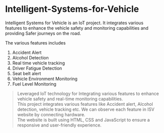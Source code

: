 # Intelligent-Systems-for-Vehicle
Intelligent Systems for Vehicle is an IoT project. It integrates various features to enhance the vehicle safety and monitoring capabilities and providing Safer journeys on the road.

The various features includes

1. Accident Alert
2. Alcohol Detection
3. Real time vehicle tracking
4. Driver Fatigue Detection 
5. Seat belt alert
6. Vehicle Environment Monitoring
7. Fuel Level Monitoring

> Leveraged IoT technology for Integrating various features to enhance vehicle safety and real-time monitoring capabilities.<br>
> This project integrates various features like Accident alert, Alcohol detection, vehicle tracking etc. We can observe each feature in ISV website by connecting hardware.<br>
> The website is built using HTML, CSS and JavaScript to ensure a responsive and user-friendly experience.
